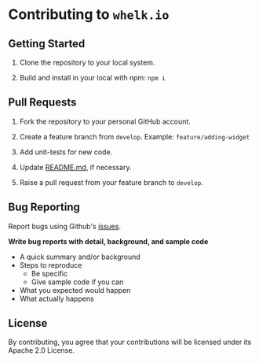 # Contributing to `whelk.io`

## Getting Started 

1) Clone the repository to your local system.

1) Build and install in your local with npm: `npm i`

## Pull Requests

1) Fork the repository to your personal GitHub account.

1) Create a feature branch from `develop`. Example: `feature/adding-widget`

1) Add unit-tests for new code.

1) Update [README.md](readme.md), if necessary.

1) Raise a pull request from your feature branch to `develop`.

## Bug Reporting

Report bugs using Github's [issues](https://github.com/whelk-io/maven-settings-xml-action/issues).

**Write bug reports with detail, background, and sample code**

- A quick summary and/or background
- Steps to reproduce
  - Be specific
  - Give sample code if you can
- What you expected would happen
- What actually happens

## License

By contributing, you agree that your contributions will be licensed under its Apache 2.0 License.

